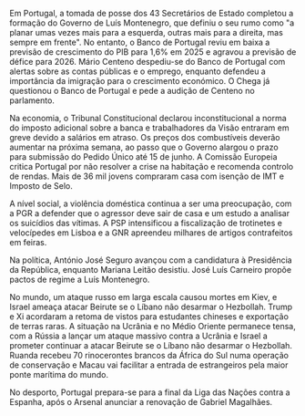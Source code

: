 Em Portugal, a tomada de posse dos 43 Secretários de Estado completou a formação do Governo de Luís Montenegro, que definiu o seu rumo como "a planar umas vezes mais para a esquerda, outras mais para a direita, mas sempre em frente". No entanto, o Banco de Portugal reviu em baixa a previsão de crescimento do PIB para 1,6% em 2025 e agravou a previsão de défice para 2026. Mário Centeno despediu-se do Banco de Portugal com alertas sobre as contas públicas e o emprego, enquanto defendeu a importância da imigração para o crescimento económico. O Chega já questionou o Banco de Portugal e pede a audição de Centeno no parlamento.

Na economia, o Tribunal Constitucional declarou inconstitucional a norma do imposto adicional sobre a banca e trabalhadores da Visão entraram em greve devido a salários em atraso. Os preços dos combustíveis deverão aumentar na próxima semana, ao passo que o Governo alargou o prazo para submissão do Pedido Único até 15 de junho. A Comissão Europeia critica Portugal por não resolver a crise na habitação e recomenda controlo de rendas. Mais de 36 mil jovens compraram casa com isenção de IMT e Imposto de Selo.

A nível social, a violência doméstica continua a ser uma preocupação, com a PGR a defender que o agressor deve sair de casa e um estudo a analisar os suicídios das vítimas. A PSP intensificou a fiscalização de trotinetes e velocípedes em Lisboa e a GNR apreendeu milhares de artigos contrafeitos em feiras.

Na política, António José Seguro avançou com a candidatura à Presidência da República, enquanto Mariana Leitão desistiu. José Luís Carneiro propõe pactos de regime a Luís Montenegro.

No mundo, um ataque russo em larga escala causou mortes em Kiev, e Israel ameaça atacar Beirute se o Líbano não desarmar o Hezbollah. Trump e Xi acordaram a retoma de vistos para estudantes chineses e exportação de terras raras. A situação na Ucrânia e no Médio Oriente permanece tensa, com a Rússia a lançar um ataque massivo contra a Ucrânia e Israel a prometer continuar a atacar Beirute se o Líbano não desarmar o Hezbollah. Ruanda recebeu 70 rinocerontes brancos da África do Sul numa operação de conservação e Macau vai facilitar a entrada de estrangeiros pela maior ponte marítima do mundo.

No desporto, Portugal prepara-se para a final da Liga das Nações contra a Espanha, após o Arsenal anunciar a renovação de Gabriel Magalhães.